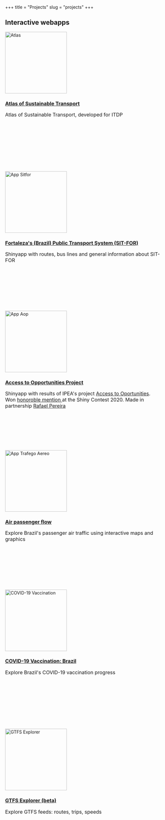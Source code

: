 +++ title = "Projects" 
slug = "projects" 
+++

## Interactive webapps


  <!-- First Photo Grid-->
<div class="container1" id="apps_galery">
    
<div class="box1 button1" id = "teste_hover">
      <a href="https://atlas.itdp.org/">
        <img src="/images/app_atlas.png" alt="Atlas" style="height:200px">
        <div class="w3-container w3-white" style="height: 230px;">
          <h3>Atlas of Sustainable Transport</h3>
      </a>
          <p style="font-size: 16px">Atlas of Sustainable Transport, developed for ITDP</p>
        </div>
    </div>
    
<div class="box1 button1" id = "teste_hover">
      <a href="https://kauebraga.shinyapps.io/sitfor_linhas/">
        <img src="/images/app_sitfor.png" alt="App Sitfor" style="height:200px">
        <div class="w3-container w3-white" style="height: 230px;">
          <h3>Fortaleza's (Brazil) Public Transport System (SIT-FOR)</h3>
      </a>
          <p style="font-size: 16px">Shinyapp with routes, bus lines and general information about SIT-FOR</p>
        </div>
    </div>
    
<div class="box1 button1" id = "teste_hover2">
      <a href="https://www.ipea.gov.br/acessooportunidades/en/mapa/">
        <img src="/images/app_aop.png" alt="App Aop" style="height:200px">
        <div class="w3-container w3-white" style="height: 230px;">
          <h3>Access to Opportunities Project</h3>
      </a>
          <p style="font-size: 16px">Shinyapp  with results of IPEA's project <a href = "https://www.ipea.gov.br/acessooportunidades/en/"> Access to Oportunities</a>. Won <a href = "https://blog.rstudio.com/2020/07/13/winners-of-the-2nd-shiny-contest/"> honoroble mention </a> at the Shiny Contest 2020. Made in partnership <a href = "https://www.urbandemographics.org/about/"> Rafael Pereira</p>
        </div>
    </div>
    
<div class="box1 button1" id = "teste_hover3">
      <a href="https://kauebraga.shinyapps.io/trafego_aereo/">
        <img src="/images/app_trafego_aereo.jpg" alt="App Trafego Aereo" style="height:200px">
        <div class="w3-container w3-white" style="height: 230px;">
          <h3>Air passenger flow</h3>
      </a>
          <p style="font-size: 16px">Explore Brazil's passenger air traffic using interactive maps and graphics</p>
        </div>
    </div>
    
<div class="box1 button1" id = "teste_hover4">
      <a href="https://apps.kauebraga.dev/painel_vacinacao_covid/">
        <img src="/images/app_vac.png" alt="COVID-19 Vaccination" style="height:200px">
        <div class="w3-container w3-white" style="height: 230px;">
          <h3>COVID-19 Vaccination: Brazil</h3>
      </a>
          <p style="font-size: 16px">Explore Brazil's COVID-19 vaccination progress</p>
        </div>
    </div>
    
<div class="box1 button1" id = "teste_hover5">
      <a href="https://apps.kauebraga.dev/gtfs_explorer/">
      <img src="/images/app_gtfs.png" alt="GTFS Explorer" style="height:200px">
      <div class="w3-container w3-white" style="height: 230px;">
      <h3>GTFS Explorer (beta)</h3>
      </a>
      <p style="font-size: 16px">Explore GTFS feeds: routes, trips, speeds</p>
    </div>
    </div>
    
    
</div>

